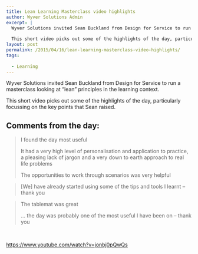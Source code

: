 ```yaml
---
title: Lean Learning Masterclass video highlights
author: Wyver Solutions Admin
excerpt: |
  Wyver Solutions invited Sean Buckland from Design for Service to run a masterclass looking at "lean" principles in the learning context.
  
  This short video picks out some of the highlights of the day, particularly focussing on the key points that Sean raised.
layout: post
permalink: /2015/04/16/lean-learning-masterclass-video-highlights/
tags:
  
  - Learning
---
```

Wyver Solutions invited Sean Buckland from Design for Service to run a masterclass looking at &#8220;lean&#8221; principles in the learning context.

This short video picks out some of the highlights of the day, particularly focussing on the key points that Sean raised.

## Comments from the day:

> I found the day most useful
> 
> It had a very high level of personalisation and application to practice, a pleasing lack of jargon and a very down to earth approach to real life problems
> 
> The opportunities to work through scenarios was very helpful

> [We] have already started using some of the tips and tools I learnt – thank you

> The tablemat was great
> 
> &#8230; the day was probably one of the most useful I have been on – thank you

&nbsp;

https://www.youtube.com/watch?v=jonbj0pQwQs